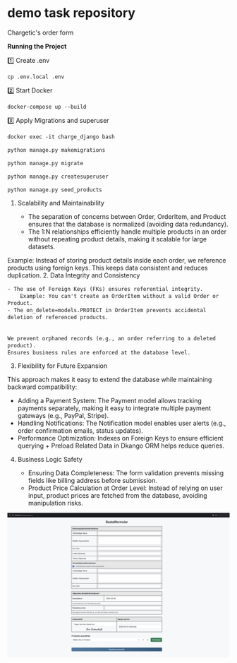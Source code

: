 # demo task repository
Chargetic's order form


**Running the Project**

1️⃣ Create .env
```
cp .env.local .env
```

2️⃣ Start Docker
```
docker-compose up --build
```

3️⃣ Apply Migrations and superuser
```
docker exec -it charge_django bash
```
```
python manage.py makemigrations
```
```
python manage.py migrate
```
```
python manage.py createsuperuser
```
```
python manage.py seed_products
```


1. Scalability and Maintainability

    - The separation of concerns between Order, OrderItem, and Product ensures that the database is normalized (avoiding data redundancy).
    - The 1:N relationships efficiently handle multiple products in an order without repeating product details, making it scalable for large datasets.

Example:
Instead of storing product details inside each order, we reference products using foreign keys. This keeps data consistent and reduces duplication.
2. Data Integrity and Consistency

    - The use of Foreign Keys (FKs) ensures referential integrity.
        Example: You can't create an OrderItem without a valid Order or Product.
    - The on_delete=models.PROTECT in OrderItem prevents accidental deletion of referenced products.


    We prevent orphaned records (e.g., an order referring to a deleted product).
    Ensures business rules are enforced at the database level.

3. Flexibility for Future Expansion

This approach makes it easy to extend the database while maintaining backward compatibility:

- Adding a Payment System: The Payment model allows tracking payments separately, making it easy to integrate multiple payment gateways (e.g., PayPal, Stripe).
- Handling Notifications: The Notification model enables user alerts (e.g., order confirmation emails, status updates).
- Performance Optimization: Indexes on Foreign Keys to ensure efficient querying + Preload Related Data in Dkango ORM helps reduce queries.

4. Business Logic Safety

    - Ensuring Data Completeness: The form validation prevents missing fields like billing address before submission.
    - Product Price Calculation at Order Level: Instead of relying on user input, product prices are fetched from the database, avoiding manipulation risks.

![Screenshot](./img.png)

